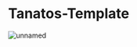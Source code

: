 # Tanatos-Template
![unnamed](https://user-images.githubusercontent.com/43516324/84490976-298de300-aca4-11ea-96a6-c4fd52af16de.png)
